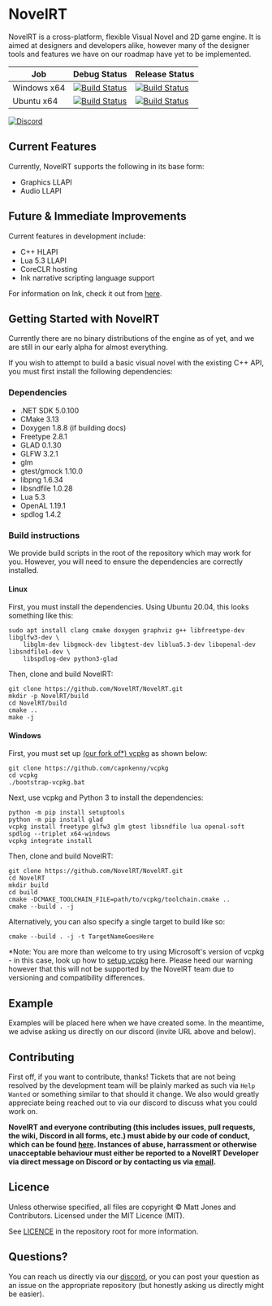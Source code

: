 NovelRT
=======

NovelRT is a cross-platform, flexible Visual Novel and 2D game engine. It is aimed at designers and developers alike, however many of the designer tools and features we have on our roadmap have yet to be implemented.

| Job | Debug Status | Release Status |
| --- | ------------ | -------------- |
| Windows x64 | [![Build Status](https://ci.novelrt.dev/_apis/build/status/novelrt.novelrt-ci?branchName=master&jobName=windows_debug_x64)](https://ci.novelrt.dev/_build/latest?definitionId=1&branchName=master) | [![Build Status](https://ci.novelrt.dev/_apis/build/status/novelrt.novelrt-ci?branchName=master&jobName=windows_release_x64)](https://ci.novelrt.dev/_build/latest?definitionId=1&branchName=master) |
| Ubuntu x64 | [![Build Status](https://ci.novelrt.dev/_apis/build/status/novelrt.novelrt-ci?branchName=master&jobName=ubuntu_debug_x64)](https://ci.novelrt.dev/_build/latest?definitionId=1&branchName=master) | [![Build Status](https://ci.novelrt.dev/_apis/build/status/novelrt.novelrt-ci?branchName=master&jobName=ubuntu_release_x64)](https://ci.novelrt.dev/_build/latest?definitionId=1&branchName=master) |

[![Discord](https://discordapp.com/api/guilds/543898968380145675/widget.png?style=banner2)](https://discord.novelrt.dev/)

## Current Features

Currently, NovelRT supports the following in its base form:
- Graphics LLAPI
- Audio LLAPI

## Future & Immediate Improvements

Current features in development include:
- C++ HLAPI
- Lua 5.3 LLAPI
- CoreCLR hosting
- Ink narrative scripting language support

For information on Ink, check it out from [here](https://github.com/inkle/ink).

## Getting Started with NovelRT

Currently there are no binary distributions of the engine as of yet, and we are still in our early alpha for almost everything.

If you wish to attempt to build a basic visual novel with the existing C++ API, you must first install the following dependencies:

### Dependencies
- .NET SDK 5.0.100
- CMake 3.13
- Doxygen 1.8.8 (if building docs)
- Freetype 2.8.1
- GLAD 0.1.30
- GLFW 3.2.1
- glm
- gtest/gmock 1.10.0
- libpng 1.6.34
- libsndfile 1.0.28
- Lua 5.3
- OpenAL 1.19.1
- spdlog 1.4.2

### Build instructions

We provide build scripts in the root of the repository which may work for you.
However, you will need to ensure the dependencies are correctly installed.

#### Linux
First, you must install the dependencies. Using Ubuntu 20.04, this looks something like this:
```
sudo apt install clang cmake doxygen graphviz g++ libfreetype-dev libglfw3-dev \
    libglm-dev libgmock-dev libgtest-dev liblua5.3-dev libopenal-dev libsndfile1-dev \
    libspdlog-dev python3-glad
```
Then, clone and build NovelRT:
```
git clone https://github.com/NovelRT/NovelRT.git
mkdir -p NovelRT/build
cd NovelRT/build
cmake ..
make -j
```

#### Windows
First, you must set up [(our fork of*) vcpkg](https://github.com/capnkenny/vcpkg) as shown below:
```
git clone https://github.com/capnkenny/vcpkg
cd vcpkg
./bootstrap-vcpkg.bat
```
Next, use vcpkg and Python 3 to install the dependencies:
```
python -m pip install setuptools
python -m pip install glad
vcpkg install freetype glfw3 glm gtest libsndfile lua openal-soft spdlog --triplet x64-windows
vcpkg integrate install
```
Then, clone and build NovelRT:
```
git clone https://github.com/NovelRT/NovelRT.git
cd NovelRT
mkdir build
cd build
cmake -DCMAKE_TOOLCHAIN_FILE=path/to/vcpkg/toolchain.cmake ..
cmake --build . -j
```

Alternatively, you can also specify a single target to build like so:
```
cmake --build . -j -t TargetNameGoesHere
```

*Note: You are more than welcome to try using Microsoft's version of vcpkg - in this case, look up how to [setup vcpkg](https://docs.microsoft.com/en-us/cpp/build/vcpkg?view=vs-2019#installation) here. Please heed our warning however that this will not be supported by the NovelRT team due to versioning and compatibility differences.

## Example
Examples will be placed here when we have created some. In the meantime, we advise asking us directly on our discord (invite URL above and below).

## Contributing
First off, if you want to contribute, thanks! Tickets that are not being resolved by the development team will be plainly marked as such via `Help Wanted` or something similar to that should it change. We also would greatly appreciate being reached out to via our discord to discuss what you could work on.

**NovelRT and everyone contributing (this includes issues, pull requests, the wiki, Discord in all forms, etc.) must abide by our code of conduct, which can be found [here](CODE_OF_CONDUCT.md). Instances of abuse, harrassment or otherwise unacceptable behaviour must either be reported to a NovelRT Developer via direct message on Discord or by contacting us via [email](mailto:admin%40novelrt.dev).**

## Licence
Unless otherwise specified, all files are copyright © Matt Jones and Contributors. Licensed under the MIT Licence (MIT).

See [LICENCE](LICENCE.md) in the repository root for more information.


## Questions?
You can reach us directly via our [discord](https://discord.novelrt.dev/), or you can post your question as an issue on the appropriate repository (but honestly asking us directly might be easier).
